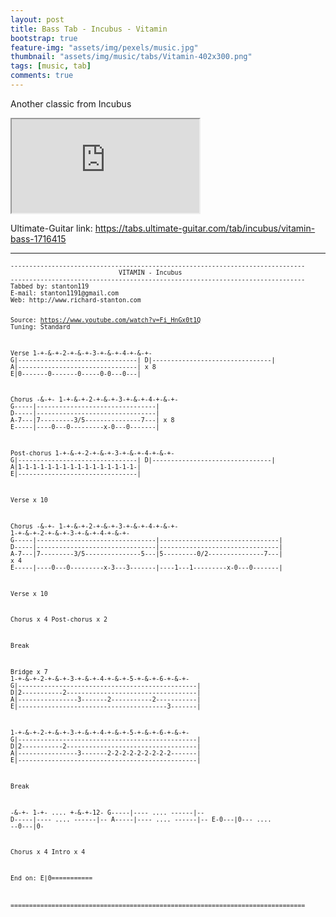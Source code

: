 ```yaml
---
layout: post
title: Bass Tab - Incubus - Vitamin
bootstrap: true
feature-img: "assets/img/pexels/music.jpg"
thumbnail: "assets/img/music/tabs/Vitamin-402x300.png"
tags: [music, tab]
comments: true
---
```


<p class="lead">
	Another classic from Incubus
</p>

<div class="container-fluid">
	<div class="row justify-content-center align-items-center">
		<div class="col-10">
			<div class="embed-responsive embed-responsive-16by9">
				<iframe class="embed-responsive-item"
					src="https://www.youtube.com/embed/Fi_HnGx0t1Q?rel=0&amp;showinfo=0" allowfullscreen></iframe>
			</div>
		</div>
	</div>
</div>

Ultimate-Guitar link: <https://tabs.ultimate-guitar.com/tab/incubus/vitamin-bass-1716415>

---

<div class="card bg-light">
	<div class="card-body"><small>
			<pre><code>-------------------------------------------------------------------------------
                             VITAMIN - Incubus
-------------------------------------------------------------------------------
Tabbed by: stanton119
E-mail: stanton1191@gmail.com
Web: http://www.richard-stanton.com

Source: https://www.youtube.com/watch?v=Fi_HnGx0t1Q
Tuning: Standard

Verse
  1-+-&amp;-+-2-+-&amp;-+-3-+-&amp;-+-4-+-&amp;-+- 
G|--------------------------------|
D|--------------------------------|
A|--------------------------------| x 8
E|0-------0-------0-----0-0---0---|

Chorus
 -&amp;-+- 1-+-&amp;-+-2-+-&amp;-+-3-+-&amp;-+-4-+-&amp;-+- 
G-----|--------------------------------|
D-----|--------------------------------|
A-7---|7---------3/5---------------7---| x 8
E-----|----0---0---------x-0---0-------|

Post-chorus
  1-+-&amp;-+-2-+-&amp;-+-3-+-&amp;-+-4-+-&amp;-+- 
G|--------------------------------|
D|--------------------------------|
A|1-1-1-1-1-1-1-1-1-1-1-1-1-1-1-1-|
E|--------------------------------|

Verse x 10

Chorus
 -&amp;-+- 1-+-&amp;-+-2-+-&amp;-+-3-+-&amp;-+-4-+-&amp;-+- 1-+-&amp;-+-2-+-&amp;-+-3-+-&amp;-+-4-+-&amp;-+-
G-----|--------------------------------|--------------------------------|
D-----|--------------------------------|--------------------------------|
A-7---|7---------3/5---------------5---|5---------0/2---------------7---| x 4
E-----|----0---0---------x-3---3-------|----1---1---------x-0---0-------|

Verse x 10

Chorus  x 4
Post-chorus x 2

Break

Bridge x 7
  1-+-&amp;-+-2-+-&amp;-+-3-+-&amp;-+-4-+-&amp;-+-5-+-&amp;-+-6-+-&amp;-+-
G|------------------------------------------------|
D|2-----------2-----------------------------------|
A|----------------3-------2-----------2-----------|
E|----------------------------------------3-------|

  1-+-&amp;-+-2-+-&amp;-+-3-+-&amp;-+-4-+-&amp;-+-5-+-&amp;-+-6-+-&amp;-+-
G|------------------------------------------------|
D|2-----------2-----------------------------------|
A|----------------3-------2-2-2-2-2-2-2-2-2-------|
E|------------------------------------------------|

Break

 -&amp;-+- 1-+- .... +-&amp;-+-12-
G-----|---- .... ------|--
D-----|---- .... ------|--
A-----|---- .... ------|--
E-0---|0--- .... --0---|0-

Chorus x 4
Intro x 4

End on:
E|0===========

===============================================================================</code></pre></small>
	</div>
</div>